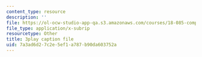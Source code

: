 ```yaml
---
content_type: resource
description: ''
file: https://ol-ocw-studio-app-qa.s3.amazonaws.com/courses/18-085-computational-science-and-engineering-i-fall-2008/7a3ad6d27c2e5ef1a787b90da603752a_mhLI51d9LDc.vtt
file_type: application/x-subrip
resourcetype: Other
title: 3play caption file
uid: 7a3ad6d2-7c2e-5ef1-a787-b90da603752a
---
```

